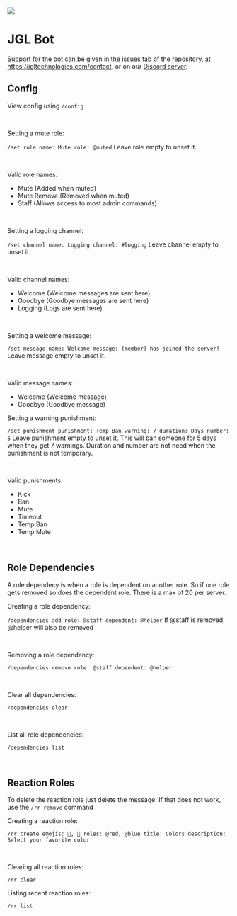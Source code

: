 <a href="https://jgltechnologies.com/discord">
<img src="https://discord.com/api/guilds/844418702430175272/embed.png">
</a>

# JGL Bot

Support for the bot can be given in the issues tab of the repository, at <a href="https://jgltechnologies.com/contact">https://jgltechnologies.com/contact</a>, or on our <a href="https://jgltechnologies.com/discord">Discord server</a>.

## Config

View config using `/config`

<br>

Setting a mute role:

`/set role name: Mute role: @muted`
Leave role empty to unset it.

<br>

Valid role names:
  - Mute (Added when muted)
  - Mute Remove (Removed when muted)
  - Staff (Allows access to most admin commands)

<br>

Setting a logging channel:

`/set channel name: Logging channel: #logging`
Leave channel empty to unset it.

<br>

Valid channel names:
  - Welcome (Welcome messages are sent here)
  - Goodbye (Goodbye messages are sent here)
  - Logging (Logs are sent here)

<br>

Setting a welcome message:

`/set message name: Welcome message: {member} has joined the server!`
 Leave message empty to unset it.
 
<br>

Valid message names:
  - Welcome (Welcome message)
  - Goodbye (Goodbye message)

Setting a warning punishment:

`/set punishment punishment: Temp Ban warning: 7 duration: Days number: 5`
Leave punishment empty to unset it.
This will ban someone for 5 days when they get 7 warnings. Duration and number are not need when the punishment is not temporary.

<br>

Valid punishments:
  - Kick
  - Ban
  - Mute
  - Timeout
  - Temp Ban
  - Temp Mute

<br>

## Role Dependencies

A role dependecy is when a role is dependent on another role. So if one role gets removed so does the dependent role.
There is a max of 20 per server.

Creating a role dependency:

`/dependencies add role: @staff dependent: @helper`
If @staff is removed, @helper will also be removed

<br>

Removing a role dependency:

`/dependencies remove role: @staff dependent: @helper`

<br>

Clear all dependencies:

`/dependencies clear`

<br>

List all role dependencies:

`/dependencies list`

<br>

## Reaction Roles

To delete the reaction role just delete the message. If that does not work, use the `/rr remove` command

Creating a reaction role:

`/rr create emojis: 🔴, 🔵 roles: @red, @blue title: Colors description: Select your favorite color`

<br>

Clearing all reaction roles:


`/rr clear`


Listing recent reaction roles:

`/rr list`






